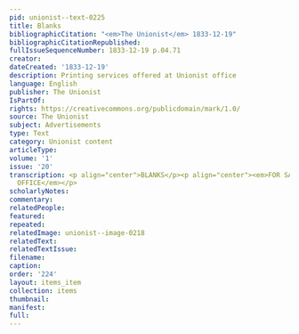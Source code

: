```yaml
---
pid: unionist--text-0225
title: Blanks
bibliographicCitation: "<em>The Unionist</em> 1833-12-19"
bibliographicCitationRepublished: 
fullIssueSequenceNumber: 1833-12-19 p.04.71
creator: 
dateCreated: '1833-12-19'
description: Printing services offered at Unionist office
language: English
publisher: The Unionist
IsPartOf: 
rights: https://creativecommons.org/publicdomain/mark/1.0/
source: The Unionist
subject: Advertisements
type: Text
category: Unionist content
articleType: 
volume: '1'
issue: '20'
transcription: <p align="center">BLANKS</p><p align="center"><em>FOR SALE AT THIS
  OFFICE</em></p>
scholarlyNotes: 
commentary: 
relatedPeople: 
featured: 
repeated: 
relatedImage: unionist--image-0218
relatedText: 
relatedTextIssue: 
filename: 
caption: 
order: '224'
layout: items_item
collection: items
thumbnail: 
manifest: 
full: 
---
```

